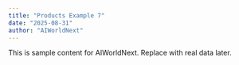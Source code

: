 ```yaml
---
title: "Products Example 7"
date: "2025-08-31"
author: "AIWorldNext"
---
```

This is sample content for AIWorldNext. Replace with real data later.

